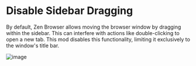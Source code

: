 
# Disable Sidebar Dragging

By default, Zen Browser allows moving the browser window by dragging within the sidebar. This can interfere with actions like double-clicking to open a new tab. 
This mod disables this functionality, limiting it exclusively to the window's title bar.

![image](./screenshot.png)
